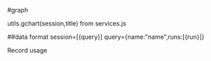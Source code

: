 #graph 

utils.gchart(session,title) from services.js

##data format 
session=[{query}]
query={name:"name",runs:[{run}]}

Record usage

<div google-chart="google-chart" chart="chartObject" onReady="chartReady"
                style="height:400px; width:100%;" ></div>
                
